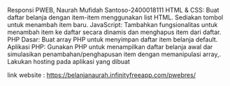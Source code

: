 Responsi PWEB, Naurah Mufidah Santoso-2400018111
HTML & CSS: Buat daftar belanja dengan item-item menggunakan list HTML. Sediakan tombol untuk menambah item baru.
JavaScript: Tambahkan fungsionalitas untuk menambah item ke daftar secara dinamis dan menghapus item dari daftar.
PHP Dasar: Buat array PHP untuk menyimpan daftar item belanja default.
Aplikasi PHP: Gunakan PHP untuk menampilkan daftar belanja awal dar simulasikan penambahan/penghapusan 
              item dengan memanipulasi array,. Lakukan hosting pada aplikasi yang dibuat

link website : https://belanjanaurah.infinityfreeapp.com/pwebres/
